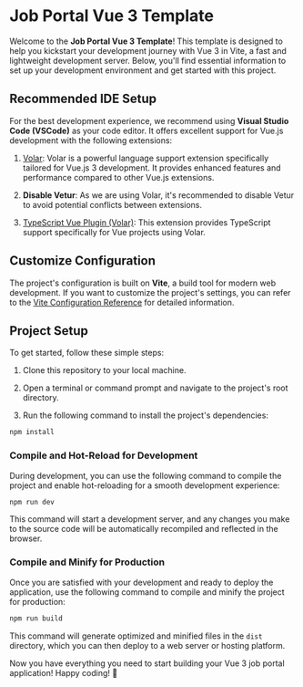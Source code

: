 # Job Portal Vue 3 Template

Welcome to the **Job Portal Vue 3 Template**! This template is designed to help you kickstart your development journey with Vue 3 in Vite, a fast and lightweight development server. Below, you'll find essential information to set up your development environment and get started with this project.

## Recommended IDE Setup

For the best development experience, we recommend using **Visual Studio Code (VSCode)** as your code editor. It offers excellent support for Vue.js development with the following extensions:

1. [Volar](https://marketplace.visualstudio.com/items?itemName=Vue.volar): Volar is a powerful language support extension specifically tailored for Vue.js 3 development. It provides enhanced features and performance compared to other Vue.js extensions.

2. **Disable Vetur**: As we are using Volar, it's recommended to disable Vetur to avoid potential conflicts between extensions.

3. [TypeScript Vue Plugin (Volar)](https://marketplace.visualstudio.com/items?itemName=Vue.vscode-typescript-vue-plugin): This extension provides TypeScript support specifically for Vue projects using Volar.

## Customize Configuration

The project's configuration is built on **Vite**, a build tool for modern web development. If you want to customize the project's settings, you can refer to the [Vite Configuration Reference](https://vitejs.dev/config/) for detailed information.

## Project Setup

To get started, follow these simple steps:

1. Clone this repository to your local machine.

2. Open a terminal or command prompt and navigate to the project's root directory.

3. Run the following command to install the project's dependencies:

```sh
npm install
```

### Compile and Hot-Reload for Development

During development, you can use the following command to compile the project and enable hot-reloading for a smooth development experience:

```sh
npm run dev
```

This command will start a development server, and any changes you make to the source code will be automatically recompiled and reflected in the browser.

### Compile and Minify for Production

Once you are satisfied with your development and ready to deploy the application, use the following command to compile and minify the project for production:

```sh
npm run build
```

This command will generate optimized and minified files in the `dist` directory, which you can then deploy to a web server or hosting platform.

Now you have everything you need to start building your Vue 3 job portal application! Happy coding! 🚀